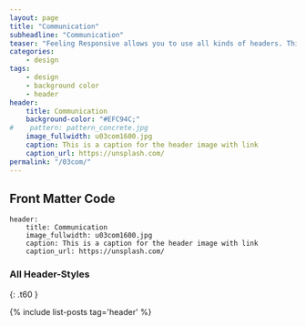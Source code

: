 ```yaml
---
layout: page
title: "Communication"
subheadline: "Communication"
teaser: "Feeling Responsive allows you to use all kinds of headers. This header is with text."
categories:
    - design
tags:
    - design
    - background color
    - header
header:
    title: Communication
    background-color: "#EFC94C;"
#    pattern: pattern_concrete.jpg
    image_fullwidth: u03com1600.jpg
    caption: This is a caption for the header image with link
    caption_url: https://unsplash.com/
permalink: "/03com/"
---
```

<!--more-->

## Front Matter Code

~~~
header:
    title: Communication
    image_fullwidth: u03com1600.jpg
    caption: This is a caption for the header image with link
    caption_url: https://unsplash.com/
~~~

### All Header-Styles
{: .t60 }

{% include list-posts tag='header' %}
